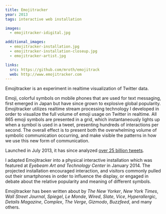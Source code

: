 ```yaml
---
title: Emojitracker
year: 2013
tags: interactive web installation

images:
  - emojitracker-idigital.jpg

additional_images:
  - emojitracker-installation.jpg
  - emojitracker-installation-closeup.jpg
  - emojitracker-artist.jpg

links:
  src: https://github.com/mroth/emojitrack
  web: http://www.emojitracker.com
---
```


Emojitracker is an experiment in realtime visualization of Twitter data.

Emoji, colorful symbols on mobile phones that are used for text messaging, first emerged in Japan but have since grown to explosive global popularity.  Emojitracker utilizes realtime stream processing technology I developed in order to visualize the full volume of emoji usage on Twitter in realtime.  All 865 emoji symbols are presented in a grid, which instantaneously lights up when a symbol is used in a tweet, presenting hundreds of interactions per second.  The overall effect is to present both the overwhelming volume of symbolic communication occurring, and make visible the patterns in how we use this new form of communication.

Launched in July 2013, it has since analyzed [over 25 billion tweets][1].

I adapted Emojitracker into a physical interactive installation which was featured at _Eyebeam Art and Technology Center_ in January 2014.  The projected installation encouraged interaction, and visitors commonly pulled out their smartphones in order to influence the display, or engaged in debate about the relative popularity and meaning of different symbols.

Emojitracker has been written about by _The New Yorker_, _New York Times_, _Wall Street Journal_, _Spiegel_, _Le Monde_, _Wired_, _Slate_, _Vice_, _Hyperallergic_, _Details Magazine_, _Complex_, _The Verge_, _Gizmodo_, _Buzzfeed_, and many others.

[1]: http://emojitracker.com/api/stats
